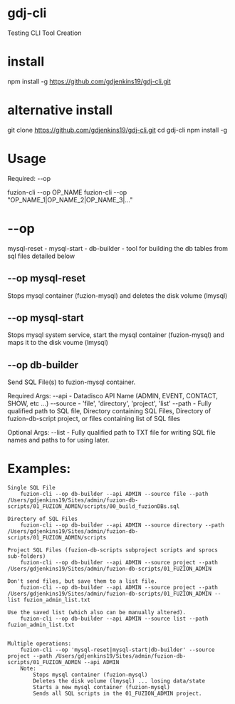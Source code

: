 # gdj-cli
Testing CLI Tool Creation

# install
npm install -g https://github.com/gdjenkins19/gdj-cli.git

# alternative install
git clone https://github.com/gdjenkins19/gdj-cli.git
cd gdj-cli
npm install -g

# Usage

Required: --op

fuzion-cli --op OP_NAME
fuzion-cli --op "OP_NAME_1|OP_NAME_2|OP_NAME_3|..."

# --op
mysql-reset -
mysql-start -
db-builder - tool for building the db tables from sql files detailed below

## --op mysql-reset
Stops mysql container (fuzion-mysql) and deletes the disk volume (lmysql)

## --op mysql-start
Stops mysql system service, start the mysql container (fuzion-mysql) and maps it to the disk voume (lmysql)

## --op db-builder
Send SQL File(s) to fuzion-mysql container.

Required Args:
	--api    - Datadisco API Name (ADMIN, EVENT, CONTACT, SHOW, etc ...)
	--source - 'file', 'directory', 'project', 'list'
	--path   - Fully qualified path to SQL file, Directory containing SQL Files, Directory of fuzion-db-script project, or files containing list of SQL files

Optional Args:
	--list - Fully qualified path to TXT file for writing SQL file names and paths to for using later.

# Examples:

	Single SQL File
		fuzion-cli --op db-builder --api ADMIN --source file --path /Users/gdjenkins19/Sites/admin/fuzion-db-scripts/01_FUZION_ADMIN/scripts/00_build_fuzionDBs.sql

	Directory of SQL Files
		fuzion-cli --op db-builder --api ADMIN --source directory --path /Users/gdjenkins19/Sites/admin/fuzion-db-scripts/01_FUZION_ADMIN/scripts

	Project SQL Files (fuzion-db-scripts subproject scripts and sprocs sub-folders)
		fuzion-cli --op db-builder --api ADMIN --source project --path /Users/gdjenkins19/Sites/admin/fuzion-db-scripts/01_FUZION_ADMIN

	Don't send files, but save them to a list file.
		fuzion-cli --op db-builder --api ADMIN --source project --path /Users/gdjenkins19/Sites/admin/fuzion-db-scripts/01_FUZION_ADMIN --list fuzion_admin_list.txt

	Use the saved list (which also can be manually altered).
		fuzion-cli --op db-builder --api ADMIN --source list --path fuzion_admin_list.txt


	Multiple operations:
		fuzion-cli --op 'mysql-reset|mysql-start|db-builder' --source project --path /Users/gdjenkins19/Sites/admin/fuzion-db-scripts/01_FUZION_ADMIN --api ADMIN
		Note:
			Stops mysql container (fuzion-mysql)
			Deletes the disk volume (lmysql) ... losing data/state
			Starts a new mysql container (fuzion-mysql)
			Sends all SQL scripts in the 01_FUZION_ADMIN project.
